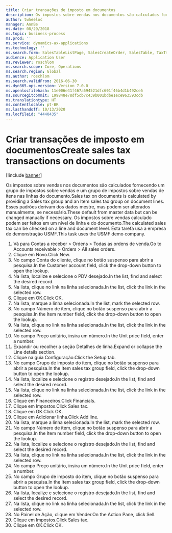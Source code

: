 ```yaml
---
title: Criar transações de imposto em documentos
description: Os impostos sobre vendas nos documentos são calculados fornecendo um grupo de impostos sobre vendas e um grupo de impostos sobre vendas de itens nas linhas do documento.
author: twheeloc
manager: AnnBe
ms.date: 08/29/2018
ms.topic: business-process
ms.prod: ''
ms.service: dynamics-ax-applications
ms.technology: ''
ms.search.form: SalesTableListPage, SalesCreateOrder, SalesTable, TaxTmpWorkTrans
audience: Application User
ms.reviewer: roschlom
ms.search.scope: Core, Operations
ms.search.region: Global
ms.author: roschlom
ms.search.validFrom: 2016-06-30
ms.dyn365.ops.version: Version 7.0.0
ms.openlocfilehash: 11e006e41f467a594521dfc601f46b4d1b492ce5
ms.sourcegitcommit: 199848e78df5cb7c439b001bdbe1ece963593cdb
ms.translationtype: HT
ms.contentlocale: pt-BR
ms.lasthandoff: 10/13/2020
ms.locfileid: "4440435"
---
```

# <a name="create-sales-tax-transactions-on-documents"></a><span data-ttu-id="3f803-103">Criar transações de imposto em documentos</span><span class="sxs-lookup"><span data-stu-id="3f803-103">Create sales tax transactions on documents</span></span>

[!include [banner](../../includes/banner.md)]

<span data-ttu-id="3f803-104">Os impostos sobre vendas nos documentos são calculados fornecendo um grupo de impostos sobre vendas e um grupo de impostos sobre vendas de itens nas linhas do documento.</span><span class="sxs-lookup"><span data-stu-id="3f803-104">Sales tax on documents is calculated by providing a Sales tax group and an Item sales tax group on document lines.</span></span> <span data-ttu-id="3f803-105">Esses padrões derivam dos dados mestre, mas podem ser alterados manualmente, se necessário.</span><span class="sxs-lookup"><span data-stu-id="3f803-105">These default from master data but can be changed manually if necessary.</span></span> <span data-ttu-id="3f803-106">Os impostos sobre vendas calculado podem ser feitos em um nível de linha e do documento.</span><span class="sxs-lookup"><span data-stu-id="3f803-106">The calculated sales tax can be checked on a line and document level.</span></span> <span data-ttu-id="3f803-107">Esta tarefa usa a empresa de demonstração USMF.</span><span class="sxs-lookup"><span data-stu-id="3f803-107">This task uses the USMF demo company.</span></span>

1. <span data-ttu-id="3f803-108">Vá para Contas a receber > Ordens > Todas as ordens de venda.</span><span class="sxs-lookup"><span data-stu-id="3f803-108">Go to Accounts receivable > Orders > All sales orders.</span></span>
2. <span data-ttu-id="3f803-109">Clique em Novo.</span><span class="sxs-lookup"><span data-stu-id="3f803-109">Click New.</span></span>
3. <span data-ttu-id="3f803-110">No campo Conta do cliente, clique no botão suspenso para abrir a pesquisa.</span><span class="sxs-lookup"><span data-stu-id="3f803-110">In the Customer account field, click the drop-down button to open the lookup.</span></span>
4. <span data-ttu-id="3f803-111">Na lista, localize e selecione o PDV desejado.</span><span class="sxs-lookup"><span data-stu-id="3f803-111">In the list, find and select the desired record.</span></span>
5. <span data-ttu-id="3f803-112">Na lista, clique no link na linha selecionada.</span><span class="sxs-lookup"><span data-stu-id="3f803-112">In the list, click the link in the selected row.</span></span>
6. <span data-ttu-id="3f803-113">Clique em OK.</span><span class="sxs-lookup"><span data-stu-id="3f803-113">Click OK.</span></span>
7. <span data-ttu-id="3f803-114">Na lista, marque a linha selecionada.</span><span class="sxs-lookup"><span data-stu-id="3f803-114">In the list, mark the selected row.</span></span>
8. <span data-ttu-id="3f803-115">No campo Número de item, clique no botão suspenso para abrir a pesquisa.</span><span class="sxs-lookup"><span data-stu-id="3f803-115">In the Item number field, click the drop-down button to open the lookup.</span></span>
9. <span data-ttu-id="3f803-116">Na lista, clique no link na linha selecionada.</span><span class="sxs-lookup"><span data-stu-id="3f803-116">In the list, click the link in the selected row.</span></span>
10. <span data-ttu-id="3f803-117">No campo Preço unitário, insira um número.</span><span class="sxs-lookup"><span data-stu-id="3f803-117">In the Unit price field, enter a number.</span></span>
11. <span data-ttu-id="3f803-118">Expandir ou recolher a seção Detalhes de linha.</span><span class="sxs-lookup"><span data-stu-id="3f803-118">Expand or collapse the Line details section.</span></span>
12. <span data-ttu-id="3f803-119">Clique na guia Configuração.</span><span class="sxs-lookup"><span data-stu-id="3f803-119">Click the Setup tab.</span></span>
13. <span data-ttu-id="3f803-120">No campo Grupo de imposto do item, clique no botão suspenso para abrir a pesquisa.</span><span class="sxs-lookup"><span data-stu-id="3f803-120">In the Item sales tax group field, click the drop-down button to open the lookup.</span></span>
14. <span data-ttu-id="3f803-121">Na lista, localize e selecione o registro desejado.</span><span class="sxs-lookup"><span data-stu-id="3f803-121">In the list, find and select the desired record.</span></span>
15. <span data-ttu-id="3f803-122">Na lista, clique no link na linha selecionada.</span><span class="sxs-lookup"><span data-stu-id="3f803-122">In the list, click the link in the selected row.</span></span>
16. <span data-ttu-id="3f803-123">Clique em Financeiros.</span><span class="sxs-lookup"><span data-stu-id="3f803-123">Click Financials.</span></span>
17. <span data-ttu-id="3f803-124">Clique em Impostos.</span><span class="sxs-lookup"><span data-stu-id="3f803-124">Click Sales tax.</span></span>
18. <span data-ttu-id="3f803-125">Clique em OK.</span><span class="sxs-lookup"><span data-stu-id="3f803-125">Click OK.</span></span>
19. <span data-ttu-id="3f803-126">Clique em Adicionar linha.</span><span class="sxs-lookup"><span data-stu-id="3f803-126">Click Add line.</span></span>
20. <span data-ttu-id="3f803-127">Na lista, marque a linha selecionada.</span><span class="sxs-lookup"><span data-stu-id="3f803-127">In the list, mark the selected row.</span></span>
21. <span data-ttu-id="3f803-128">No campo Número de item, clique no botão suspenso para abrir a pesquisa.</span><span class="sxs-lookup"><span data-stu-id="3f803-128">In the Item number field, click the drop-down button to open the lookup.</span></span>
22. <span data-ttu-id="3f803-129">Na lista, localize e selecione o registro desejado.</span><span class="sxs-lookup"><span data-stu-id="3f803-129">In the list, find and select the desired record.</span></span>
23. <span data-ttu-id="3f803-130">Na lista, clique no link na linha selecionada.</span><span class="sxs-lookup"><span data-stu-id="3f803-130">In the list, click the link in the selected row.</span></span>
24. <span data-ttu-id="3f803-131">No campo Preço unitário, insira um número.</span><span class="sxs-lookup"><span data-stu-id="3f803-131">In the Unit price field, enter a number.</span></span>
25. <span data-ttu-id="3f803-132">No campo Grupo de imposto do item, clique no botão suspenso para abrir a pesquisa.</span><span class="sxs-lookup"><span data-stu-id="3f803-132">In the Item sales tax group field, click the drop-down button to open the lookup.</span></span>
26. <span data-ttu-id="3f803-133">Na lista, localize e selecione o registro desejado.</span><span class="sxs-lookup"><span data-stu-id="3f803-133">In the list, find and select the desired record.</span></span>
27. <span data-ttu-id="3f803-134">Na lista, clique no link na linha selecionada.</span><span class="sxs-lookup"><span data-stu-id="3f803-134">In the list, click the link in the selected row.</span></span>
28. <span data-ttu-id="3f803-135">No Painel de Ação, clique em Vender.</span><span class="sxs-lookup"><span data-stu-id="3f803-135">On the Action Pane, click Sell.</span></span>
29. <span data-ttu-id="3f803-136">Clique em Impostos.</span><span class="sxs-lookup"><span data-stu-id="3f803-136">Click Sales tax.</span></span>
30. <span data-ttu-id="3f803-137">Clique em OK.</span><span class="sxs-lookup"><span data-stu-id="3f803-137">Click OK.</span></span>

